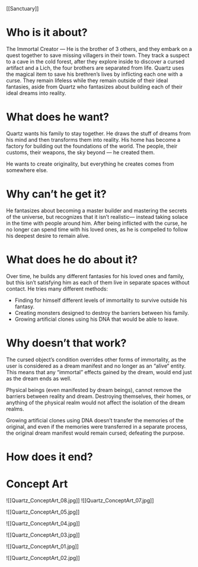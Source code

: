 
[[Sanctuary]]
# Who is it about?

The Immortal Creator — He is the brother of 3 others, and they embark on a quest together to save missing villagers in their town. They track a suspect to a cave in the cold forest, after they explore inside to discover a cursed artifact and a Lich, the four brothers are separated from life. Quartz uses the magical item to save his brethren’s lives by inflicting each one with a curse. They remain lifeless while they remain outside of their ideal fantasies, aside from Quartz who fantasizes about building each of their ideal dreams into reality.

# What does he want?

Quartz wants his family to stay together. He draws the stuff of dreams from his mind and then transforms them into reality. His home has become a factory for building out the foundations of the world. The people, their customs, their weapons, the sky beyond — he created them.

He wants to create originality, but everything he creates comes from somewhere else.

# Why can’t he get it?

He fantasizes about becoming a master builder and mastering the secrets of the universe, but recognizes that it isn’t realistic— instead taking solace in the time with people around him. After being inflicted with the curse, he no longer can spend time with his loved ones, as he is compelled to follow his deepest desire to remain alive.

# What does he do about it?

Over time, he builds any different fantasies for his loved ones and family, but this isn’t satisfying him as each of them live in separate spaces without contact. He tries many different methods:

- Finding for himself different levels of immortality to survive outside his fantasy.
- Creating monsters designed to destroy the barriers between his family.
- Growing artificial clones using his DNA that would be able to leave.

# Why doesn’t that work?

The cursed object’s condition overrides other forms of immortality, as the user is considered as a dream manifest and no longer as an “alive“ entity. This means that any “immortal” effects gained by the dream, would end just as the dream ends as well.

Physical beings (even manifested by dream beings), cannot remove the barriers between reality and dream. Destroying themselves, their homes, or anything of the physical realm would not affect the isolation of the dream realms.

Growing artificial clones using DNA doesn’t transfer the memories of the original, and even if the memories were transferred in a separate process, the original dream manifest would remain cursed; defeating the purpose.

# How does it end?

# Concept Art
![[Quartz_ConceptArt_08.jpg]]
![[Quartz_ConceptArt_07.jpg]]

![[Quartz_ConceptArt_05.jpg]]

![[Quartz_ConceptArt_04.jpg]]

![[Quartz_ConceptArt_03.jpg]]

![[Quartz_ConceptArt_01.jpg]]

![[Quartz_ConceptArt_02.jpg]]